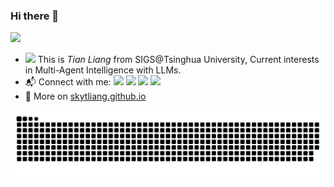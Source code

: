 ### Hi there 👋 

![](https://komarev.com/ghpvc/?username=skytliang)
- <img src="https://media.giphy.com/media/SKGo6OYe24EBG/giphy.gif" width="30"> This is *Tian Liang* from SIGS@Tsinghua University, Current interests in Multi-Agent Intelligence with LLMs.
- :mailbox_with_mail: Connect with me: <a href = "mailto: thuliangtian@gmail.com"><img src="https://img.shields.io/badge/-Mail1-red?style=flat&logo=gmail&logoColor=white" target="_blank"></a> <a href = "mailto: liangt21@mails.tsinghua.edu.cn"><img src="https://img.shields.io/badge/-Mail2-%23333?style=flat&logo=gmail&logoColor=white" target="_blank"></a> <a href = "https://twitter.com/skytliang"><img src="https://img.shields.io/badge/-Twitter-%234a99e9?style=flat&logo=twitter&logoColor=white" target="_blank"></a> <a href = "[https://www.zhihu.com/people/hbenmazi-8](https://www.zhihu.com/people/xing-ren-5-47)"><img src="https://img.shields.io/badge/-%E7%9F%A5%E4%B9%8E-%232f6be0" target="_blank"></a>
- :blue_book: More on [skytliang.github.io](https://skytliang.github.io/)


<picture>
  <source media="(prefers-color-scheme: dark)" srcset="https://github.com/Skytliang/skytliang/blob/main/dist/github-snake-dark.svg">
  <source media="(prefers-color-scheme: light)" srcset="https://github.com/Skytliang/skytliang/blob/main/dist/github-snake.svg">
  <img alt="Shows an illustrated sun in light mode and a moon with stars in dark mode." src="https://github.com/Skytliang/skytliang/blob/main/dist/github-snake.svg">
</picture>
